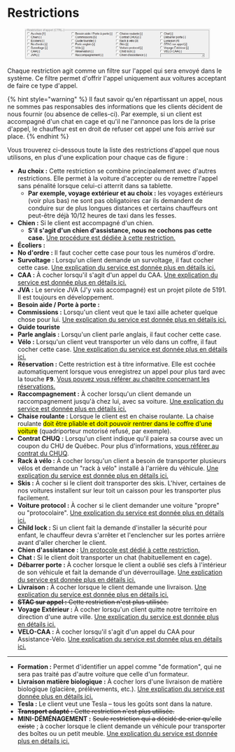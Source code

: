 # Restrictions

<figure><img src="../../.gitbook/assets/fraxion-restrictions.png" alt=""><figcaption></figcaption></figure>

Chaque restriction agit comme un filtre sur l'appel qui sera envoyé dans le système. Ce filtre permet d'offrir l'appel uniquement aux voitures acceptant de faire ce type d'appel.

{% hint style="warning" %}
Il faut savoir qu'en répartissant un appel, nous ne sommes pas responsables des informations que les clients décident de nous fournir (ou absence de celles-ci). Par exemple, si un client est accompagné d'un chat en cage et qu'il ne l'annonce pas lors de la prise d'appel, le chauffeur est en droit de refuser cet appel une fois arrivé sur place.
{% endhint %}

Vous trouverez ci-dessous toute la liste des restrictions d'appel que nous utilisons, en plus d'une explication pour chaque cas de figure :

* **Au choix :** Cette restriction se combine principalement avec d'autres restrictions. Elle permet à la voiture d'accepter ou de remettre l'appel sans pénalité lorsque celui-ci atterrit dans sa tablette.
  * **Par exemple, voyage extérieur et au choix :** les voyages extérieurs (voir plus bas) ne sont pas obligatoires car ils demandent de conduire sur de plus longues distances et certains chauffeurs ont peut-être déjà 10/12 heures de taxi dans les fesses.
* **Chien :** Si le client est accompagné d'un chien.
  * **S'il s'agit d'un chien d'assistance, nous ne cochons pas cette case.** [Une procédure est dédiée à cette restriction.](../../chien-dassistance.md)
* **Écoliers :**
* **No d'ordre :** Il faut cocher cette case pour tous les numéros d'ordre.
* **Survoltage :** Lorsqu'un client demande un survoltage, il faut cocher cette case. [Une explication du service est donnée plus en détails ici.](../../survoltage-deverrouillage.md)
* **CAA :** À cocher lorsqu'il s'agit d'un appel du CAA. [Une explication du service est donnée plus en détails ici.](../../services/caa/)
* **JVA :** Le service JVA (J'y vais accompagné) est un projet pilote de 5191. Il est toujours en développement.
* **Besoin aide / Porte à porte :**
* **Commissions :** Lorsqu'un client veut que le taxi aille acheter quelque chose pour lui. [Une explication du service est donnée plus en détails ici.](../../livraison-commission.md)
* **Guide touriste**
* **Parle anglais :** Lorsqu'un client parle anglais, il faut cocher cette case.
* **Vélo :** Lorsqu'un client veut transporter un vélo dans un coffre, il faut cocher cette case. [Une explication du service est donnée plus en détails ici.](../../transport-de-velo.md)
* **Réservation :** Cette restriction est à titre informative. Elle est cochée automatiquement lorsque vous enregistrez un appel pour plus tard avec la touche <kbd>**F9**</kbd>. [Vous pouvez vous référer au chapitre concernant les réservations.](../../9.-reservations.md)
* **Raccompagnement :** À cocher lorsqu'un client demande un raccompagnement jusqu'à chez lui, avec sa voiture. [Une explication du service est donnée plus en détails ici.](../../raccompagnement.md)
* **Chaise roulante :** Lorsque le client est en chaise roulante. La chaise roulante <mark style="background-color:yellow;">doit être pliable et doit pouvoir rentrer dans le coffre d'une voiture</mark> (quadriporteur motorisé refusé, par exemple).
* **Contrat CHUQ :** Lorsqu'un client indique qu'il paiera sa course avec un coupon du CHU de Québec. Pour plus d'informations, [vous référer au contrat du CHUQ](../../contrats/chuq/).
* **Rack à vélo :** À cocher lorsqu'un client a besoin de transporter plusieurs vélos et demande un "rack à vélo" installé à l'arrière du véhicule. [Une explication du service est donnée plus en détails ici.](../../transport-de-velo.md)
* **Skis :** À cocher si le client doit transporter des skis. L'hiver, certaines de nos voitures installent sur leur toit un caisson pour les transporter plus facilement.
* **Voiture protocol :** À cocher si le client demander une voiture "propre" ou "protocolaire". [Une explication du service est donnée plus en détails ici.](../../voiture-protocolaire.md)
* **Child lock :** Si un client fait la demande d'installer la sécurité pour enfant, le chauffeur devra s'arrêter et l'enclencher sur les portes arrière avant d'aller chercher le client.
* **Chien d'assistance :** [Un protocole est dédié à cette restriction.](../../chien-dassistance.md)
* **Chat :** Si le client doit transporter un chat (habituellement en cage).
* **Débarrer porte :** À cocher lorsque le client a oublié ses clefs à l'intérieur de son véhicule et fait la demande d'un déverrouillage. [Une explication du service est donnée plus en détails ici.](../../survoltage-deverrouillage.md)
* **Livraison :** À cocher lorsque le client demande une livraison. [Une explication du service est donnée plus en détails ici.](../../livraison-commission.md)
* ~~**STAC sur appel :** Cette restriction n'est plus utilisée.~~
* **Voyage Extérieur :** À cocher lorsqu'un client quitte notre territoire en direction d'une autre ville. [Une explication du service est donnée plus en détails ici.](../../voyage-exterieur.md)
* **VELO-CAA :** À cocher lorsqu'il s'agit d'un appel du CAA pour Assistance-Vélo. [Une explication du service est donnée plus en détails ici.](../../services/caa/caa-assistance-velo.md)

***

* **Formation :** Permet d'identifier un appel comme "de formation", qui ne sera pas traité pas d'autre voiture que celle d'un formateur.
* **Livraison matière biologique :** À cocher lors d'une livraison de matière biologique (glacière, prélèvements, etc.). [Une explication du service est donnée plus en détails ici.](../../livraison-commission.md)
* **Tesla :** Le client veut une Tesla – tous les goûts sont dans la nature.
* ~~**Transport adapté :** Cette restriction n'est plus utilisée.~~
* **MINI-DÉMÉNAGEMENT :** ~~Seule restriction qui a décidé de crier qu'elle existe~~ ; à cocher lorsque le client demande un véhicule pour transporter des boîtes ou un petit meuble. [Une explication du service est donnée plus en détails ici.](../../demenagement.md)
